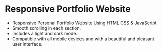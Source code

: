 # Responsive Portfolio Website 

- Responsive Personal Portfolio Website Using HTML CSS & JavaScript
- Smooth scrolling in each section.
- Includes a light and dark mode.
- Compatible with all mobile devices and with a beautiful and pleasant user interface.
